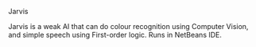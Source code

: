 Jarvis

Jarvis is a weak AI that can do colour recognition using Computer Vision, and simple speech using First-order logic. Runs in NetBeans IDE.